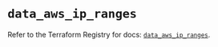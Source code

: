 # `data_aws_ip_ranges`

Refer to the Terraform Registry for docs: [`data_aws_ip_ranges`](https://registry.terraform.io/providers/hashicorp/aws/6.12.0/docs/data-sources/ip_ranges).
